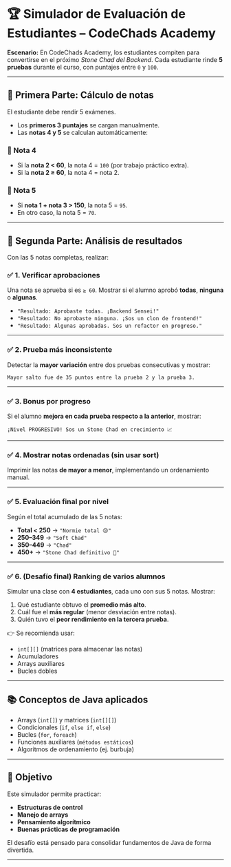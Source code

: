 # 🏆 Simulador de Evaluación de Estudiantes – CodeChads Academy

**Escenario:**
En CodeChads Academy, los estudiantes compiten para convertirse en el próximo *Stone Chad del Backend*.
Cada estudiante rinde **5 pruebas** durante el curso, con puntajes entre `0` y `100`.

---

## 📌 Primera Parte: Cálculo de notas

El estudiante debe rendir 5 exámenes.

* Los **primeros 3 puntajes** se cargan manualmente.
* Las **notas 4 y 5** se calculan automáticamente:

### 🔹 Nota 4

* Si la **nota 2 < 60**, la nota 4 = `100` (por trabajo práctico extra).
* Si la **nota 2 ≥ 60**, la nota 4 = nota 2.

### 🔹 Nota 5

* Si **nota 1 + nota 3 > 150**, la nota 5 = `95`.
* En otro caso, la nota 5 = `70`.

---

## 📌 Segunda Parte: Análisis de resultados

Con las 5 notas completas, realizar:

### ✅ 1. Verificar aprobaciones

Una nota se aprueba si es `≥ 60`.
Mostrar si el alumno aprobó **todas**, **ninguna** o **algunas**.

* `"Resultado: Aprobaste todas. ¡Backend Sensei!"`
* `"Resultado: No aprobaste ninguna. ¡Sos un clon de frontend!"`
* `"Resultado: Algunas aprobadas. Sos un refactor en progreso."`

---

### ✅ 2. Prueba más inconsistente

Detectar la **mayor variación** entre dos pruebas consecutivas y mostrar:

```
Mayor salto fue de 35 puntos entre la prueba 2 y la prueba 3.
```

---

### ✅ 3. Bonus por progreso

Si el alumno **mejora en cada prueba respecto a la anterior**, mostrar:

```
¡Nivel PROGRESIVO! Sos un Stone Chad en crecimiento 📈
```

---

### ✅ 4. Mostrar notas ordenadas (sin usar sort)

Imprimir las notas **de mayor a menor**, implementando un ordenamiento manual.

---

### ✅ 5. Evaluación final por nivel

Según el total acumulado de las 5 notas:

* **Total < 250** → `"Normie total 😢"`
* **250–349** → `"Soft Chad"`
* **350–449** → `"Chad"`
* **450+** → `"Stone Chad definitivo 💪"`

---

### ✅ 6. (Desafío final) Ranking de varios alumnos

Simular una clase con **4 estudiantes**, cada uno con sus 5 notas. Mostrar:

1. Qué estudiante obtuvo el **promedio más alto**.
2. Cuál fue el **más regular** (menor desviación entre notas).
3. Quién tuvo el **peor rendimiento en la tercera prueba**.

👉 Se recomienda usar:

* `int[][]` (matrices para almacenar las notas)
* Acumuladores
* Arrays auxiliares
* Bucles dobles

---

## 📚 Conceptos de Java aplicados

* Arrays (`int[]`) y matrices (`int[][]`)
* Condicionales (`if`, `else if`, `else`)
* Bucles (`for`, `foreach`)
* Funciones auxiliares (`métodos estáticos`)
* Algoritmos de ordenamiento (ej. burbuja)

---

## 🚀 Objetivo

Este simulador permite practicar:

* **Estructuras de control**
* **Manejo de arrays**
* **Pensamiento algorítmico**
* **Buenas prácticas de programación**

El desafío está pensado para consolidar fundamentos de Java de forma divertida.

---
